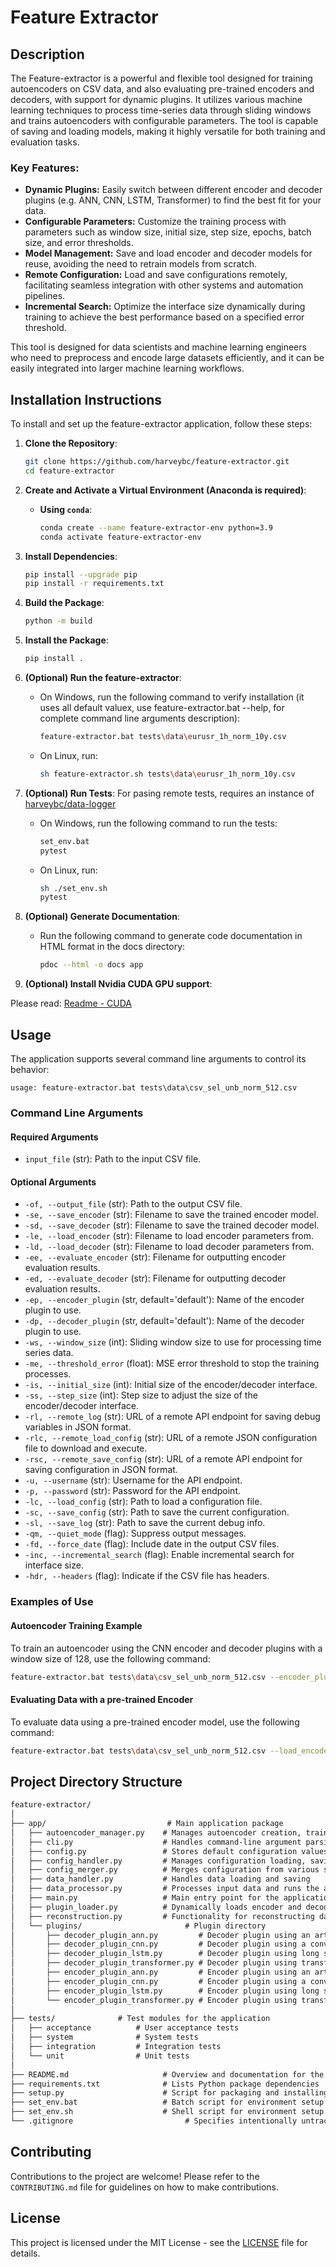 
# Feature Extractor 

## Description

The Feature-extractor is a powerful and flexible tool designed for training autoencoders on CSV data, and also evaluating pre-trained encoders and decoders, with support for dynamic plugins. It utilizes various machine learning techniques to process time-series data through sliding windows and trains autoencoders with configurable parameters. The tool is capable of saving and loading models, making it highly versatile for both training and evaluation tasks.

### Key Features:

- **Dynamic Plugins:** Easily switch between different encoder and decoder plugins (e.g. ANN, CNN, LSTM, Transformer) to find the best fit for your data.
- **Configurable Parameters:** Customize the training process with parameters such as window size, initial size, step size, epochs, batch size, and error thresholds.
- **Model Management:** Save and load encoder and decoder models for reuse, avoiding the need to retrain models from scratch.
- **Remote Configuration:** Load and save configurations remotely, facilitating seamless integration with other systems and automation pipelines.
- **Incremental Search:** Optimize the interface size dynamically during training to achieve the best performance based on a specified error threshold.

This tool is designed for data scientists and machine learning engineers who need to preprocess and encode large datasets efficiently, and it can be easily integrated into larger machine learning workflows.


## Installation Instructions

To install and set up the feature-extractor application, follow these steps:

1. **Clone the Repository**:
    ```bash
    git clone https://github.com/harveybc/feature-extractor.git
    cd feature-extractor
    ```

2. **Create and Activate a Virtual Environment (Anaconda is required)**:

    - **Using `conda`**:
        ```bash
        conda create --name feature-extractor-env python=3.9
        conda activate feature-extractor-env
        ```

3. **Install Dependencies**:
    ```bash
    pip install --upgrade pip
    pip install -r requirements.txt
    ```

4. **Build the Package**:
    ```bash
    python -m build
    ```

5. **Install the Package**:
    ```bash
    pip install .
    ```

6. **(Optional) Run the feature-extractor**:
    - On Windows, run the following command to verify installation (it uses all default valuex, use feature-extractor.bat --help, for complete command line arguments description):
        ```bash
        feature-extractor.bat tests\data\eurusr_1h_norm_10y.csv 
        ```

    - On Linux, run:
        ```bash
        sh feature-extractor.sh tests\data\eurusr_1h_norm_10y.csv
        ```

7. **(Optional) Run Tests**:
For pasing remote tests, requires an instance of [harveybc/data-logger](https://github.com/harveybc/data-logger)
    - On Windows, run the following command to run the tests:
        ```bash
        set_env.bat
        pytest
        ```

    - On Linux, run:
        ```bash
        sh ./set_env.sh
        pytest
        ```

8. **(Optional) Generate Documentation**:
    - Run the following command to generate code documentation in HTML format in the docs directory:
        ```bash
        pdoc --html -o docs app
        ```
9. **(Optional) Install Nvidia CUDA GPU support**:

Please read: [Readme - CUDA](https://github.com/harveybc/feature-extractor/blob/master/README_CUDA.md)

## Usage

The application supports several command line arguments to control its behavior:

```
usage: feature-extractor.bat tests\data\csv_sel_unb_norm_512.csv
```

### Command Line Arguments

#### Required Arguments

- `input_file` (str): Path to the input CSV file.

#### Optional Arguments

- `-of, --output_file` (str): Path to the output CSV file.
- `-se, --save_encoder` (str): Filename to save the trained encoder model.
- `-sd, --save_decoder` (str): Filename to save the trained decoder model.
- `-le, --load_encoder` (str): Filename to load encoder parameters from.
- `-ld, --load_decoder` (str): Filename to load decoder parameters from.
- `-ee, --evaluate_encoder` (str): Filename for outputting encoder evaluation results.
- `-ed, --evaluate_decoder` (str): Filename for outputting decoder evaluation results.
- `-ep, --encoder_plugin` (str, default='default'): Name of the encoder plugin to use.
- `-dp, --decoder_plugin` (str, default='default'): Name of the decoder plugin to use.
- `-ws, --window_size` (int): Sliding window size to use for processing time series data.
- `-me, --threshold_error` (float): MSE error threshold to stop the training processes.
- `-is, --initial_size` (int): Initial size of the encoder/decoder interface.
- `-ss, --step_size` (int): Step size to adjust the size of the encoder/decoder interface.
- `-rl, --remote_log` (str): URL of a remote API endpoint for saving debug variables in JSON format.
- `-rlc, --remote_load_config` (str): URL of a remote JSON configuration file to download and execute.
- `-rsc, --remote_save_config` (str): URL of a remote API endpoint for saving configuration in JSON format.
- `-u, --username` (str): Username for the API endpoint.
- `-p, --password` (str): Password for the API endpoint.
- `-lc, --load_config` (str): Path to load a configuration file.
- `-sc, --save_config` (str): Path to save the current configuration.
- `-sl, --save_log` (str): Path to save the current debug info.
- `-qm, --quiet_mode` (flag): Suppress output messages.
- `-fd, --force_date` (flag): Include date in the output CSV files.
- `-inc, --incremental_search` (flag): Enable incremental search for interface size.
- `-hdr, --headers` (flag): Indicate if the CSV file has headers.

### Examples of Use

#### Autoencoder Training Example

To train an autoencoder using the CNN encoder and decoder plugins with a window size of 128, use the following command:

```bash
feature-extractor.bat tests\data\csv_sel_unb_norm_512.csv --encoder_plugin cnn --decoder_plugin cnn --window_size 128
```

#### Evaluating Data with a pre-trained Encoder
To evaluate data using a pre-trained encoder model, use the following command:

```bash
feature-extractor.bat tests\data\csv_sel_unb_norm_512.csv --load_encoder encoder_model.h5_col_0.keras
```

## Project Directory Structure
```md
feature-extractor/
│
├── app/                           # Main application package
│   ├── autoencoder_manager.py    # Manages autoencoder creation, training, saving, and loading
│   ├── cli.py                    # Handles command-line argument parsing
│   ├── config.py                 # Stores default configuration values
│   ├── config_handler.py         # Manages configuration loading, saving, and merging
│   ├── config_merger.py          # Merges configuration from various sources
│   ├── data_handler.py           # Handles data loading and saving
│   ├── data_processor.py         # Processes input data and runs the autoencoder pipeline
│   ├── main.py                   # Main entry point for the application
│   ├── plugin_loader.py          # Dynamically loads encoder and decoder plugins
│   ├── reconstruction.py         # Functionality for reconstructing data from autoencoder output
│   └── plugins/                       # Plugin directory
│       ├── decoder_plugin_ann.py         # Decoder plugin using an artificial neural network
│       ├── decoder_plugin_cnn.py         # Decoder plugin using a convolutional neural network
│       ├── decoder_plugin_lstm.py        # Decoder plugin using long short-term memory networks
│       ├── decoder_plugin_transformer.py # Decoder plugin using transformer layers
│       ├── encoder_plugin_ann.py         # Encoder plugin using an artificial neural network
│       ├── encoder_plugin_cnn.py         # Encoder plugin using a convolutional neural network
│       ├── encoder_plugin_lstm.py        # Encoder plugin using long short-term memory networks
│       └── encoder_plugin_transformer.py # Encoder plugin using transformer layers
│
├── tests/              # Test modules for the application
│   ├── acceptance          # User acceptance tests
│   ├── system              # System tests
│   ├── integration         # Integration tests
│   └── unit                # Unit tests
│
├── README.md                     # Overview and documentation for the project
├── requirements.txt              # Lists Python package dependencies
├── setup.py                      # Script for packaging and installing the project
├── set_env.bat                   # Batch script for environment setup
├── set_env.sh                    # Shell script for environment setup
└── .gitignore                         # Specifies intentionally untracked files to ignore
```

## Contributing

Contributions to the project are welcome! Please refer to the `CONTRIBUTING.md` file for guidelines on how to make contributions.

## License

This project is licensed under the MIT License - see the [LICENSE](LICENSE) file for details.

